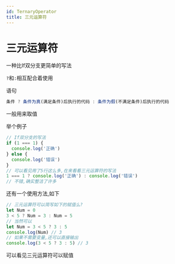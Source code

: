 ```yaml
---
id: TernaryOperator
title: 三元运算符
---
```


# 三元运算符

一种比If双分支更简单的写法

`?`和`:`相互配合着使用

语句

```js showLineNumbers
条件 ? 条件为真(满足条件)后执行的代码 : 条件为假(不满足条件)后执行的代码
```

一般用来取值

举个例子

```js showLineNumbers
// If双分支的写法
if (1 === 1) {
  console.log('正确')
} else {
  console.log('错误')
}
// 可以看见用了5行这么多,在来看看三元运算符的写法
1 === 1 ? console.log('正确') : console.log('错误')
// 不错,确实整洁了许多
```

还有一个使用方法,如下

```js showLineNumbers
// 三元运算符可以简写如下的赋值么?
let Num = 0
3 < 5 ? Num = 3 : Num = 5
// 当然可以
let Num = 3 < 5 ? 3 : 5
console.log(Num) // 3
// 如果不需要变量,还可以直接输出
console.log(3 < 5 ? 3 : 5) // 3
```

可以看见三元运算符可以赋值
